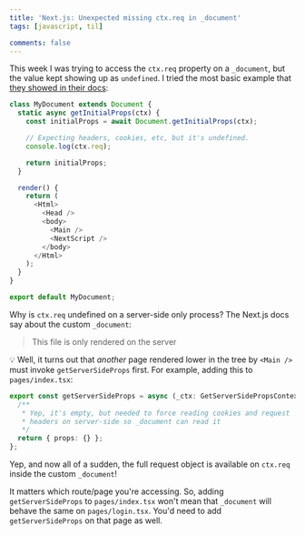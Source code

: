 ```yaml
---
title: 'Next.js: Unexpected missing ctx.req in _document'
tags: [javascript, til]

comments: false
---
```


This week I was trying to access the `ctx.req` property on a `_document`, but the value kept showing up as `undefined`. I tried the most basic example that [they showed in their docs](https://nextjs.org/docs/advanced-features/custom-document):

```javascript
class MyDocument extends Document {
  static async getInitialProps(ctx) {
    const initialProps = await Document.getInitialProps(ctx);

    // Expecting headers, cookies, etc, but it's undefined.
    console.log(ctx.req);

    return initialProps;
  }

  render() {
    return (
      <Html>
        <Head />
        <body>
          <Main />
          <NextScript />
        </body>
      </Html>
    );
  }
}

export default MyDocument;
```

Why is `ctx.req` undefined on a server-side only process? The Next.js docs say about the custom `_document`:

> This file is only rendered on the server

💡 Well, it turns out that _another_ page rendered lower in the tree by `<Main />` must invoke `getServerSideProps` first. For example, adding this to `pages/index.tsx`:

```typescript
export const getServerSideProps = async (_ctx: GetServerSidePropsContext) => {
  /**
   * Yep, it's empty, but needed to force reading cookies and request
   * headers on server-side so _document can read it
   */
  return { props: {} };
};
```

Yep, and now all of a sudden, the full request object is available on `ctx.req` inside the custom `_document`!

It matters which route/page you're accessing. So, adding `getServerSideProps` to `pages/index.tsx` won't mean that `_document` will behave the same on `pages/login.tsx`. You'd need to add `getServerSideProps` on that page as well.
